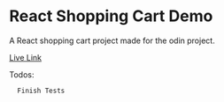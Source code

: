 # React Shopping Cart Demo

A React shopping cart project made for the odin project.

[Live Link](https://clinquant-longma-a64892.netlify.app/cart)

Todos:

```
  Finish Tests

```
